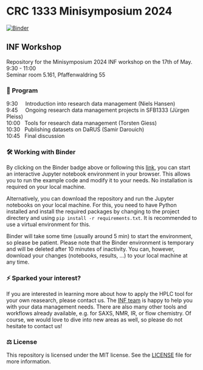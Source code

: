 # CRC 1333 Minisymposium 2024

[![Binder](https://mybinder.org/badge_logo.svg)](https://mybinder.org/v2/gh/FAIRChemistry/minisymposium-workshop-2024/HEAD)

## INF Workshop

Repository for the Minisymposium 2024 INF workshop on the 17th of May.  
9:30 - 11:00  
Seminar room 5.161, Pfaffenwaldring 55

### 📑 Program

9:30&nbsp;&nbsp;&nbsp;&nbsp;&nbsp;Introduction into research data management (Niels Hansen)  
9:45&nbsp;&nbsp;&nbsp;&nbsp;&nbsp;Ongoing research data management projects in SFB1333 (Jürgen Pleiss)  
10:00&nbsp;&nbsp;&nbsp;Tools for research data management (Torsten Giess)  
10:30&nbsp;&nbsp;&nbsp;Publishing datasets on DaRUS (Samir Darouich)  
10:45&nbsp;&nbsp;&nbsp;Final discussion

### 🛠️ Working with Binder

By clicking on the Binder badge above or following this [link](https://mybinder.org/v2/gh/FAIRChemistry/minisymposium-workshop-2024/HEAD), you can start an interactive Jupyter notebook environment in your browser. This allows you to run the example code and modify it to your needs. No installation is required on your local machine.  

Alternatively, you can download the repository and run the Jupyter notebooks on your local machine. For this, you need to have Python installed and install the required packages by changing to the project directery and using `pip install -r requirements.txt`. It is recommended to use a virtual environment for this.  

Binder will take some time (usually around 5 min) to start the environment, so please be patient. Please note that the Binder environment is temporary and will be deleted after 10 minutes of inactivity. You can, however, download your changes (notebooks, results, ...) to your local machine at any time.  

### ⚡️ Sparked your interest?

If you are interested in learning more about how to apply the HPLC tool for your own reasearch, please contact us. The [INF team](https://www.crc1333.de/research/projects/f-a-i-r-data-management-in-molecular-heterogeneous-catalysis-inf/) is happy to help you with your data management needs. There are also many other tools and workflows already available, e.g. for SAXS, NMR, IR, or flow chemistry. Of course, we would love to dive into new areas as well, so please do not hesitate to contact us!

### ⚖️ License

This repository is licensed under the MIT license. See the [LICENSE](https://github.com/FAIRChemistry/minisymposium-workshop-2024/blob/main/LICENSE) file for more information.
